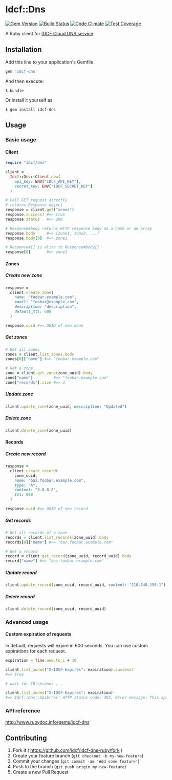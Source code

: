 # Idcf::Dns
[![Gem Version](https://badge.fury.io/rb/idcf-dns.svg)](http://badge.fury.io/rb/idcf-dns)
[![Build Status](https://travis-ci.org/idcf/idcf-dns-ruby.svg?branch=master)](https://travis-ci.org/idcf/idcf-dns-ruby)
[![Code Climate](https://codeclimate.com/github/idcf/idcf-dns-ruby/badges/gpa.svg)](https://codeclimate.com/github/idcf/idcf-dns-ruby)
[![Test Coverage](https://codeclimate.com/github/idcf/idcf-dns-ruby/badges/coverage.svg)](https://codeclimate.com/github/idcf/idcf-dns-ruby/coverage)

A Ruby client for [IDCF Cloud DNS service](http://www.idcf.jp/cloud/dns/).

## Installation

Add this line to your application's Gemfile:

```ruby
gem 'idcf-dns'
```

And then execute:

    $ bundle

Or install it yourself as:

    $ gem install idcf-dns

## Usage
### Basic usage
#### Client
```ruby
require "idcf/dns"

client =
  Idcf::Dns::Client.new(
    api_key: ENV["IDCF_API_KEY"],
    secret_key: ENV["IDCF_SECRET_KEY"]
  )

# Call GET request directly
# returns Response object
response = client.get("zones")
response.success? #=> true
response.status   #=> 200

# Response#body returns HTTP response body as a hash or an array
response.body     #=> [zone1, zone2, ...]
response.body[0]  #=> zone1

# Response#[] is alias to Response#body[]
response[0]       #=> zone1
```

#### Zones
##### Create new zone
```ruby
response =
  client.create_zone(
    name: "foobar.example.com",
    email: "foobar@example.com",
    description: "description",
    default_ttl: 600
  )

response.uuid #=> UUID of new zone
```

##### Get zones
```ruby
# Get all zones
zones = client.list_zones.body
zones[0]["name"] #=> "foobar.example.com"

# Get a zone
zone = client.get_zone(zone_uuid).body
zone["name"]         #=> "foobar.example.com"
zone["records"].size #=> 3
```

##### Update zone
```ruby
client.update_zone(zone_uuid, description: "Updated")
```

##### Delete zone
```ruby
client.delete_zone(zone_uuid)
```

#### Records
##### Create new record
```ruby
response =
  client.create_record(
    zone_uuid,
    name: "baz.foobar.example.com",
    type: "A",
    content: "8.8.8.8",
    ttl: 600
  )

response.uuid #=> UUID of new record
```

##### Get records
```ruby
# Get all records of a zone
records = client.list_records(zone_uuid).body
records[0]["name"] #=> "baz.foobar.example.com"

# Get a record
record = client.get_record(zone_uuid, record_uuid).body
record["name"] #=> "baz.foobar.example.com"
```

##### Update record
```ruby
client.update_record(zone_uuid, record_uuid, content: "210.140.158.1")
```

##### Delete record
```ruby
client.delete_record(zone_uuid, record_uuid)
```

### Advanced usage
#### Custom expiration of requests
In default, requests will expire in 600 seconds.
You can use custom expirations for each request.

```ruby
expiration = Time.now.to_i + 10

client.list_zones("X-IDCF-Expires": expiration).success?
#=> true

# wait for 10 seconds ...

client.list_zones("X-IDCF-Expires": expiration)
#=> Idcf::Dns::ApiError: HTTP status code: 403, Error message: This api request is expired., Reference: http://docs.idcf.jp/cloud/dns
```

### API reference
http://www.rubydoc.info/gems/idcf-dns

## Contributing

1. Fork it ( https://github.com/idcf/idcf-dns-ruby/fork )
2. Create your feature branch (`git checkout -b my-new-feature`)
3. Commit your changes (`git commit -am 'Add some feature'`)
4. Push to the branch (`git push origin my-new-feature`)
5. Create a new Pull Request

